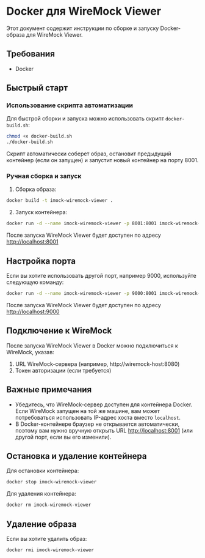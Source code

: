 # Docker для WireMock Viewer

Этот документ содержит инструкции по сборке и запуску Docker-образа для WireMock Viewer.

## Требования

- Docker

## Быстрый старт

### Использование скрипта автоматизации

Для быстрой сборки и запуска можно использовать скрипт `docker-build.sh`:

```bash
chmod +x docker-build.sh
./docker-build.sh
```

Скрипт автоматически соберет образ, остановит предыдущий контейнер (если он запущен) и запустит новый контейнер на порту 8001.

### Ручная сборка и запуск

1. Сборка образа:

```bash
docker build -t imock-wiremock-viewer .
```

2. Запуск контейнера:

```bash
docker run -d --name imock-wiremock-viewer -p 8001:8001 imock-wiremock-viewer
```

После запуска WireMock Viewer будет доступен по адресу [http://localhost:8001](http://localhost:8001)

## Настройка порта

Если вы хотите использовать другой порт, например 9000, используйте следующую команду:

```bash
docker run -d --name imock-wiremock-viewer -p 9000:8001 imock-wiremock-viewer
```

После запуска WireMock Viewer будет доступен по адресу [http://localhost:9000](http://localhost:9000)

## Подключение к WireMock

После запуска WireMock Viewer в Docker можно подключиться к WireMock, указав:

1. URL WireMock-сервера (например, http://wiremock-host:8080)
2. Токен авторизации (если требуется)

## Важные примечания

- Убедитесь, что WireMock-сервер доступен для контейнера Docker. Если WireMock запущен на той же машине, вам может потребоваться использовать IP-адрес хоста вместо `localhost`.
- В Docker-контейнере браузер не открывается автоматически, поэтому вам нужно вручную открыть URL [http://localhost:8001](http://localhost:8001) (или другой порт, если вы его изменили).

## Остановка и удаление контейнера

Для остановки контейнера:

```bash
docker stop imock-wiremock-viewer
```

Для удаления контейнера:

```bash
docker rm imock-wiremock-viewer
```

## Удаление образа

Если вы хотите удалить образ:

```bash
docker rmi imock-wiremock-viewer
``` 